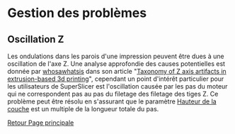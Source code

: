 # Gestion des problèmes

## Oscillation Z 

Les ondulations dans les parois d'une impression peuvent être dues à une oscillation de l'axe Z.
Une analyse approfondie des causes potentielles est donnée par [whosawhatsis](https://twitter.com/whosawhatsis) dans son article "[Taxonomy of Z axis artifacts in extrusion-based 3d printing](https://www.evernote.com/shard/s211/client/snv?noteGuid=701c36c4-ddd5-4669-a482-953d8924c71d&noteKey=1ef992988295487c98c268dcdd2d687e&sn=https%3A%2F%2Fwww.evernote.com%2Fshard%2Fs211%2Fsh%2F701c36c4-ddd5-4669-a482-953d8924c71d%2F1ef992988295487c98c268dcdd2d687e&title=Taxonomy%2Bof%2BZ%2Baxis%2Bartifacts%2Bin%2Bextrusion-based%2B3d%2Bprinting)", cependant un point d'intérêt particulier pour les utilisateurs de SuperSlicer est l'oscillation causée par les pas du moteur qui ne correspondent pas au pas du filetage des filetage des tiges Z. Ce problème peut être résolu en s'assurant que le paramètre [Hauteur de la couche](../macros/layer_height.md) est un multiple de la longueur totale du pas.


[Retour Page principale](../superslicer.md)

